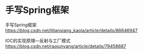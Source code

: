 

# 手写Spring框架  
手写Spring框架  
https://blog.csdn.net/litianxiang_kaola/article/details/86646947

IOC的实现原理—反射与工厂模式  
https://blog.csdn.net/raojunyang/article/details/79458687  
